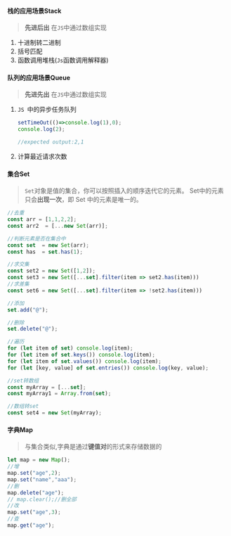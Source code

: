 #### 栈的应用场景Stack

> **先进后出** 在`JS`中通过数组实现

1. 十进制转二进制
2. 括号匹配
3. 函数调用堆栈(`Js`函数调用解释器)

#### 队列的应用场景Queue

> **先进先出** 在`JS`中通过数组实现

1. `JS `中的异步任务队列

   ```js
   setTimeOut(()=>console.log(1),0);
   console.log(2);
   
   //expected output:2,1
   ```

2. 计算最近请求次数

#### 集合Set

> `Set`对象是值的集合，你可以按照插入的顺序迭代它的元素。 Set中的元素只会**出现一次**，即 Set 中的元素是唯一的。

```js
//去重
const arr = [1,1,2,2];
const arr2  = [...new Set(arr)];

//判断元素是否在集合中
const set  = new Set(arr);
const has  = set.has(1);

//求交集
const set2 = new Set([1,2]);
const set3 = new Set([...set].filter(item => set2.has(item)))
//求差集
const set6 = new Set([...set].filter(item => !set2.has(item)))

//添加
set.add("@");

//删除
set.delete("@");

//遍历
for (let item of set) console.log(item);
for (let item of set.keys()) console.log(item);
for (let item of set.values()) console.log(item);
for (let [key, value] of set.entries()) console.log(key, value);

//set转数组
const myArray = [...set];
const myArray1 = Array.from(set);

//数组转set
const set4 = new Set(myArray);
```



#### 字典Map

> 与集合类似,字典是通过**键值对**的形式来存储数据的

```js
let map = new Map();
//增
map.set("age",2);
map.set("name","aaa");
//删
map.delete("age");
// map.clear();//删全部
//改
map.set("age",3);
//查
map.get("age");
```

